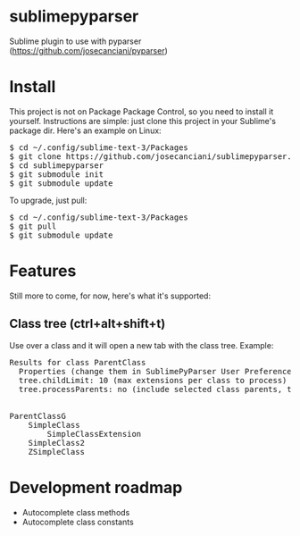 
# sublimepyparser

Sublime plugin to use with pyparser (https://github.com/josecanciani/pyparser)

# Install

This project is not on Package Package Control, so you need to install it yourself. Instructions are simple: just clone this project in your Sublime's package dir. Here's an example on Linux:

<pre>
$ cd ~/.config/sublime-text-3/Packages
$ git clone https://github.com/josecanciani/sublimepyparser.git
$ cd sublimepyparser
$ git submodule init
$ git submodule update
</pre>

To upgrade, just pull:

<pre>
$ cd ~/.config/sublime-text-3/Packages
$ git pull
$ git submodule update
</pre>

# Features

Still more to come, for now, here's what it's supported:

## Class tree (ctrl+alt+shift+t)

Use over a class and it will open a new tab with the class tree.
Example:
<pre>
Results for class ParentClass
  Properties (change them in SublimePyParser User Preference file):
  tree.childLimit: 10 (max extensions per class to process)
  tree.processParents: no (include selected class parents, to build full tree -may take long-)


ParentClassG
    SimpleClass
        SimpleClassExtension
    SimpleClass2
    ZSimpleClass
</pre>

# Development roadmap

* Autocomplete class methods
* Autocomplete class constants
